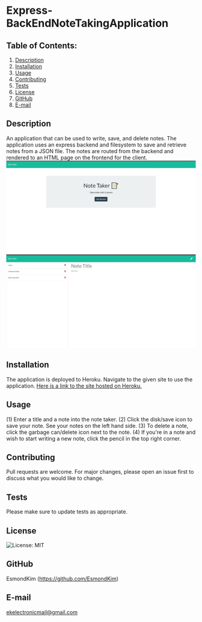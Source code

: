 # Express-BackEndNoteTakingApplication

## Table of Contents:
  1. [Description](#description) 
  2. [Installation](#Installation)
  3. [Usage](#Usage)  
  4. [Contributing](#Contributing)
  5. [Tests](#Tests)
  6. [License](#License)
  7. [GitHub](#GitHub)
  8. [E-mail](#E-mail)

## Description
An application that can be used to write, save, and delete notes.  The application uses an express backend and filesystem to save and retrieve notes from a JSON file.  The notes are routed from the backend  and rendered to an HTML page on the frontend for the client. 
![Here is a screenshot of the application's start screen.](./assets/images/ScreenShot1.jpg)
![Here is a screenshot of the application running.](./assets/images/screenshot2.jpg)

## Installation
The application is deployed to Heroku.  Navigate to the given site to use the application.
[Here is a link to the site hosted on Heroku.]()
## Usage

(1) Enter a title and a note into the note taker.  (2) Click the disk/save icon to save your note.  See your notes on the left hand side.  (3) To delete a note, click the garbage can/delete icon next to the note.  (4) If you're in a note and wish to start  writing a new note, click the pencil in the top right corner.

## Contributing
Pull requests are welcome. For major changes, please open an issue first to discuss what you would like to change.

## Tests
Please make sure to update tests as appropriate.

## License
![License: MIT](https://img.shields.io/badge/License-MIT-yellow.svg)

## GitHub
EsmondKim (https://github.com/EsmondKim)

## E-mail
ekelectronicmail@gmail.com